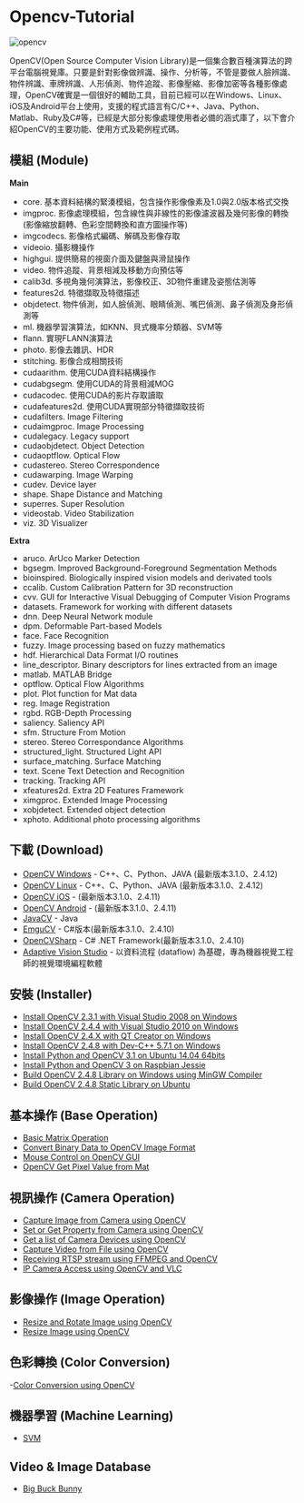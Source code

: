 # Opencv-Tutorial

![opencv](http://opencv.org/wp-content/themes/opencv/images/logo.png)

OpenCV(Open Source Computer Vision Library)是一個集合數百種演算法的跨平台電腦視覺庫。只要是針對影像做辨識、操作、分析等，不管是要做人臉辨識、物件辨識、車牌辨識、人形偵測、物件追蹤、影像壓縮、影像加密等各種影像處理，OpenCV確實是一個很好的輔助工具，目前已經可以在Windows、Linux、iOS及Android平台上使用，支援的程式語言有C/C++、Java、Python、Matlab、Ruby及C#等，已經是大部分影像處理使用者必備的涵式庫了，以下會介紹OpenCV的主要功能、使用方式及範例程式碼。


## 模組 (Module)

**Main**
- core. 基本資料結構的緊湊模組，包含操作影像像素及1.0與2.0版本格式交換
- imgproc. 影像處理模組，包含線性與非線性的影像濾波器及幾何影像的轉換(影像縮放翻轉、色彩空間轉換和直方圖操作等)
- imgcodecs. 影像格式編碼、解碼及影像存取
- videoio. 攝影機操作
- highgui. 提供簡易的視窗介面及鍵盤與滑鼠操作
- video. 物件追蹤、背景相減及移動方向預估等
- calib3d. 多視角幾何演算法，影像校正、3D物件重建及姿態估測等
- features2d. 特徵擷取及特徵描述
- objdetect. 物件偵測，如人臉偵測、眼睛偵測、嘴巴偵測、鼻子偵測及身形偵測等
- ml. 機器學習演算法，如KNN、貝式機率分類器、SVM等
- flann. 實現FLANN演算法
- photo. 影像去雜訊、HDR
- stitching. 影像合成相關技術
- cudaarithm. 使用CUDA資料結構操作
- cudabgsegm. 使用CUDA的背景相減MOG
- cudacodec. 使用CUDA的影片存取讀取
- cudafeatures2d. 使用CUDA實現部分特徵擷取技術
- cudafilters. Image Filtering
- cudaimgproc. Image Processing
- cudalegacy. Legacy support
- cudaobjdetect. Object Detection
- cudaoptflow. Optical Flow
- cudastereo. Stereo Correspondence
- cudawarping. Image Warping
- cudev. Device layer
- shape. Shape Distance and Matching
- superres. Super Resolution
- videostab. Video Stabilization
- viz. 3D Visualizer

**Extra**
- aruco. ArUco Marker Detection
- bgsegm. Improved Background-Foreground Segmentation Methods
- bioinspired. Biologically inspired vision models and derivated tools
- ccalib. Custom Calibration Pattern for 3D reconstruction
- cvv. GUI for Interactive Visual Debugging of Computer Vision Programs
- datasets. Framework for working with different datasets
- dnn. Deep Neural Network module
- dpm. Deformable Part-based Models
- face. Face Recognition
- fuzzy. Image processing based on fuzzy mathematics
- hdf. Hierarchical Data Format I/O routines
- line_descriptor. Binary descriptors for lines extracted from an image
- matlab. MATLAB Bridge
- optflow. Optical Flow Algorithms
- plot. Plot function for Mat data
- reg. Image Registration
- rgbd. RGB-Depth Processing
- saliency. Saliency API
- sfm. Structure From Motion
- stereo. Stereo Correspondance Algorithms
- structured_light. Structured Light API
- surface_matching. Surface Matching
- text. Scene Text Detection and Recognition
- tracking. Tracking API
- xfeatures2d. Extra 2D Features Framework
- ximgproc. Extended Image Processing
- xobjdetect. Extended object detection
- xphoto. Additional photo processing algorithms

## 下載 (Download)
- [OpenCV Windows](https://sourceforge.net/projects/opencvlibrary/files/opencv-win/) - C++、C、Python、JAVA (最新版本3.1.0、2.4.12)
- [OpenCV Linux](https://sourceforge.net/projects/opencvlibrary/files/opencv-unix/) - C++、C、Python、JAVA (最新版本3.1.0、2.4.12)
- [OpenCV iOS](http://sourceforge.net/projects/opencvlibrary/files/opencv-ios/) -  (最新版本3.1.0、2.4.11)
- [OpenCV Android](http://sourceforge.net/projects/opencvlibrary/files/opencv-android/) -  (最新版本3.1.0、2.4.11)
- [JavaCV](https://github.com/bytedeco/javacv) - Java
- [EmguCV](http://www.emgu.com/wiki/index.php/Main_Page) - C#版本(最新版本3.1.0、2.4.10)
- [OpenCVSharp](https://github.com/shimat/opencvsharp) - C# .NET Framework(最新版本3.1.0、2.4.10)
- [Adaptive Vision Studio](http://www.adaptive-vision.com/en/software/) - 以資料流程 (dataflow) 為基礎，專為機器視覺工程師的視覺環境編程軟體

## 安裝 (Installer)
- [Install OpenCV 2.3.1 with Visual Studio 2008 on Windows](http://ccw1986.blogspot.tw/2013/01/opencvvisual-studio-2008-opencv-231.html)
- [Install OpenCV 2.4.4 with Visual Studio 2010 on Windows](http://ccw1986.blogspot.tw/2013/06/opencvvisual-studio-2010-opencv-244.html)
- [Install OpenCV 2.4.X with QT Creator on Windows](http://ccw1986.blogspot.tw/2014/05/opencvinstall-opencv24x-with-qt-52-on.html)
- [Install OpenCV 2.4.8 with Dev-C++ 5.7.1 on Windows](http://ccw1986.blogspot.tw/2014/09/dev-c571-opencv-248-opencv-with-dev-c.html)
- [Install Python and OpenCV 3.1 on Ubuntu 14.04 64bits](http://ccw1986.blogspot.tw/2016/03/install-python-and-opencv-31-on-ubuntu.html)
- [Install Python and OpenCV 3 on Raspbian Jessie](http://ccw1986.blogspot.tw/2016/03/install-python-and-opencv-3-on-raspbian.html)
- [Build OpenCV 2.4.8 Library on Windows using MinGW Compiler](http://ccw1986.blogspot.tw/2014/06/windowmingwopencv-248-install-opencv.html)
- [Build OpenCV 2.4.8 Static Library on Ubuntu](http://ccw1986.blogspot.tw/2014/03/opencvbuild-opencv-static-library-on.html)

## 基本操作 (Base Operation)
- [Basic Matrix Operation](http://ccw1986.blogspot.tw/2014/01/opencv-matrix-basics.html)
- [Convert Binary Data to OpenCV Image Format](http://ccw1986.blogspot.tw/2014/05/opencvopencv.html)
- [Mouse Control on OpenCV GUI](http://ccw1986.blogspot.tw/2015/06/opencvevent-setmousecallback.html)
- [OpenCV Get Pixel Value from Mat](http://ccw1986.blogspot.tw/2015/11/opencv-opencv-get-pixel-value-from-mat.html)

## 視訊操作 (Camera Operation)
- [Capture Image from Camera using OpenCV](http://ccw1986.blogspot.tw/2014/05/opencv-capture-images-from-camera-in.html)
- [Set or Get Property from Camera using OpenCV](http://ccw1986.blogspot.tw/2014/06/opencv-how-to-set-or-get-property-from.html)
- [Get a list of Camera Devices using OpenCV](http://ccw1986.blogspot.tw/2015/01/opencv-get-list-of-camera-devices-using.html)
- [Capture Video from File using OpenCV](http://ccw1986.blogspot.tw/2014/09/opencv-capture-video-from-file.html)
- [Receiving RTSP stream using FFMPEG and OpenCV](http://ccw1986.blogspot.tw/2014/07/ffmpgopencvrtsp-stream-receiving-rtsp.html)
- [IP Camera Access using OpenCV and VLC](http://ccw1986.blogspot.tw/2015/01/opencvvlcip-cam-ip-camera-access-using.html)

## 影像操作 (Image Operation)
- [Resize and Rotate Image using OpenCV](http://ccw1986.blogspot.tw/2012/11/opencv_18.html)
- [Resize Image using OpenCV](http://ccw1986.blogspot.tw/2012/11/opencvresize.html)

## 色彩轉換 (Color Conversion)
-[Color Conversion using OpenCV](http://ccw1986.blogspot.tw/2012/11/opencvrgbycbcr.html)

## 機器學習 (Machine Learning)
- [SVM](http://ccw1986.blogspot.tw/2016/03/svm.html)

## Video & Image Database

- [Big Buck Bunny](http://bbb3d.renderfarming.net/download.html)